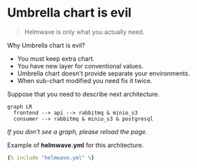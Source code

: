 # Umbrella chart is evil

> Helmwave is only what you actually need.

Why Umbrella chart is evil?

- You must keep extra chart.
- You have new layer for conventional values.
- Umbrella chart doesn't provide separate your environments.
- When sub-chart modified you need fix it twice.

Suppose that you need to describe next architecture.

```mermaid
graph LR
  frontend --> api --> rabbitmq & minio_s3
  consumer --> rabbitmq & minio_s3 & postgresql
```
*If you don't see a graph, please reload the page.*

Example of **helmwave.yml** for this architecture.

```yaml
{% include "helmwave.yml" %}
```
